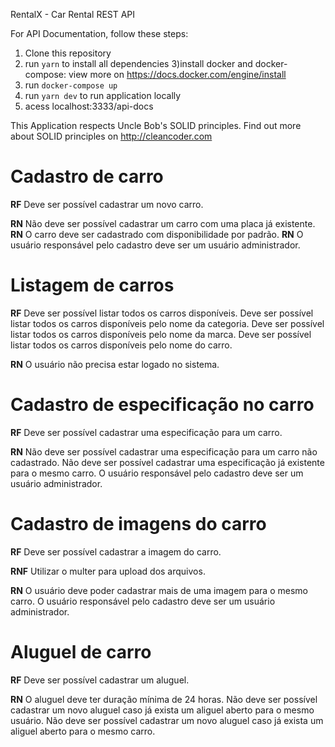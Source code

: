 RentalX - Car Rental REST API

For API Documentation, follow these steps:

1. Clone this repository
2. run `yarn` to install all dependencies
   3)install docker and docker-compose: view more on https://docs.docker.com/engine/install
3. run `docker-compose up`
4. run `yarn dev` to run application locally
5. acess localhost:3333/api-docs

This Application respects Uncle Bob's SOLID principles. Find out more about SOLID principles on http://cleancoder.com

# Cadastro de carro

**RF**
Deve ser possível cadastrar um novo carro.

**RN**
Não deve ser possível cadastrar um carro com uma placa já existente.
**RN**
O carro deve ser cadastrado com disponibilidade por padrão.
**RN**
O usuário responsável pelo cadastro deve ser um usuário administrador.

# Listagem de carros

**RF**
Deve ser possível listar todos os carros disponíveis.
Deve ser possível listar todos os carros disponíveis pelo nome da categoria.
Deve ser possível listar todos os carros disponíveis pelo nome da marca.
Deve ser possível listar todos os carros disponíveis pelo nome do carro.

**RN**
O usuário não precisa estar logado no sistema.

# Cadastro de especificação no carro

**RF**
Deve ser possível cadastrar uma especificação para um carro.

**RN**
Não deve ser possível cadastrar uma especificação para um carro não cadastrado.
Não deve ser possível cadastrar uma especificação já existente para o mesmo carro.
O usuário responsável pelo cadastro deve ser um usuário administrador.

# Cadastro de imagens do carro

**RF**
Deve ser possível cadastrar a imagem do carro.

**RNF**
Utilizar o multer para upload dos arquivos.

**RN**
O usuário deve poder cadastrar mais de uma imagem para o mesmo carro.
O usuário responsável pelo cadastro deve ser um usuário administrador.

# Aluguel de carro

**RF**
Deve ser possível cadastrar um aluguel.

**RN**
O aluguel deve ter duração mínima de 24 horas.
Não deve ser possível cadastrar um novo aluguel caso já exista um aliguel aberto para o mesmo usuário.
Não deve ser possível cadastrar um novo aluguel caso já exista um aliguel aberto para o mesmo carro.
